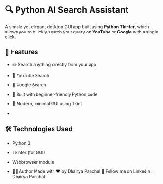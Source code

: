 # 🔍 Python AI Search Assistant

A simple yet elegant desktop GUI app built using **Python Tkinter**, which allows you to quickly search your query on **YouTube** or **Google** with a single click.


## 🚀 Features

- ✏️ Search anything directly from your app
- 🔴 YouTube Search
- 🔵 Google Search
- 🧠 Built with beginner-friendly Python code
- 🎨 Modern, minimal GUI using `tkint

- 
## 🛠️ Technologies Used

- Python 3
- Tkinter (for GUI)
- Webbrowser module

- 🙋‍♂️ Author
Made with ❤️ by Dhairya Panchal
🔗 Follow me on LinkedIn : Dhairya Panchal

